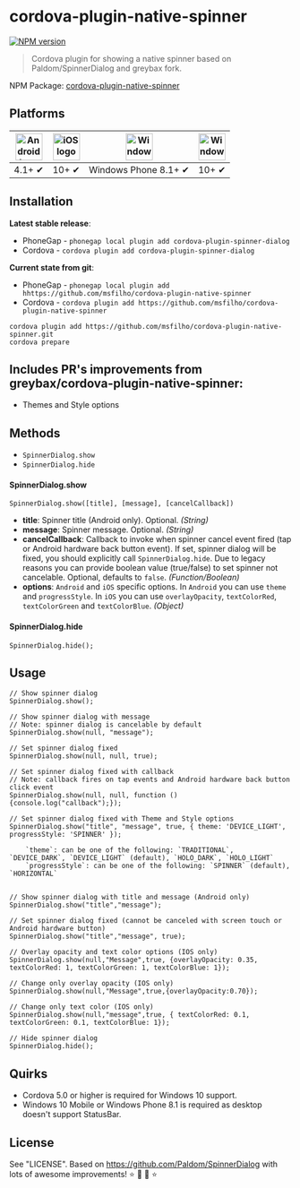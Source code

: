 # cordova-plugin-native-spinner

[![NPM version][npm-image]][npm-url]

> Cordova plugin for showing a native spinner based on Paldom/SpinnerDialog and greybax fork.

NPM Package: [cordova-plugin-native-spinner](https://www.npmjs.com/package/cordova-plugin-native-spinner)

## Platforms
| <img src="https://upload.wikimedia.org/wikipedia/commons/thumb/d/d7/Android_robot.svg/511px-Android_robot.svg.png" width="48px" height="48px" alt="Android logo"> | <img src="https://upload.wikimedia.org/wikipedia/commons/thumb/f/fa/Apple_logo_black.svg/2000px-Apple_logo_black.svg.png" width="48px" height="48px" alt="iOS logo"> | <img src="https://upload.wikimedia.org/wikipedia/commons/thumb/5/5f/Windows_logo_-_2012.svg/2000px-Windows_logo_-_2012.svg.png" width="48px" height="48px" alt="Windows logo"> | <img src="https://upload.wikimedia.org/wikipedia/commons/thumb/5/5f/Windows_logo_-_2012.svg/2000px-Windows_logo_-_2012.svg.png" width="48px" height="48px" alt="Windows logo">
|:---:|:---:|:---:|:---:|
| 4.1+ ✔ | 10+ ✔ | Windows Phone 8.1+ ✔ | 10+ ✔ |

## Installation

**Latest stable release**: 

* PhoneGap - `phonegap local plugin add cordova-plugin-spinner-dialog`
* Cordova - `cordova plugin add cordova-plugin-spinner-dialog`

**Current state from git**:

* PhoneGap - `phonegap local plugin add hhttps://github.com/msfilho/cordova-plugin-native-spinner`
* Cordova - `cordova plugin add https://github.com/msfilho/cordova-plugin-native-spinner`
```
cordova plugin add https://github.com/msfilho/cordova-plugin-native-spinner.git
cordova prepare
```

## Includes PR's improvements from greybax/cordova-plugin-native-spinner:

* Themes and Style options

## Methods
- `SpinnerDialog.show`
- `SpinnerDialog.hide`

#### SpinnerDialog.show
    SpinnerDialog.show([title], [message], [cancelCallback])

- __title__: Spinner title (Android only). Optional. _(String)_
- __message__: Spinner message. Optional. _(String)_
- __cancelCallback__: Callback to invoke when spinner cancel event fired (tap or Android hardware back button event). If set, spinner dialog will be fixed, you should explicitly call `SpinnerDialog.hide`. Due to legacy reasons you can provide boolean value (true/false) to set spinner not cancelable. Optional, defaults to `false`. _(Function/Boolean)_
- __options__: `Android` and `iOS` specific options. In `Android` you can use `theme` and `progressStyle`. In `iOS` you can use `overlayOpacity`,  `textColorRed`, `textColorGreen` and `textColorBlue`. _(Object)_

#### SpinnerDialog.hide
    SpinnerDialog.hide();

## Usage

```
// Show spinner dialog
SpinnerDialog.show();

// Show spinner dialog with message
// Note: spinner dialog is cancelable by default
SpinnerDialog.show(null, "message");

// Set spinner dialog fixed
SpinnerDialog.show(null, null, true);

// Set spinner dialog fixed with callback
// Note: callback fires on tap events and Android hardware back button click event
SpinnerDialog.show(null, null, function () {console.log("callback");});

// Set spinner dialog fixed with Theme and Style options
SpinnerDialog.show("title", "message", true, { theme: 'DEVICE_LIGHT', progressStyle: 'SPINNER' });

    `theme`: can be one of the following: `TRADITIONAL`, `DEVICE_DARK`, `DEVICE_LIGHT` (default), `HOLO_DARK`, `HOLO_LIGHT`
    `progressStyle`: can be one of the following: `SPINNER` (default), `HORIZONTAL`


// Show spinner dialog with title and message (Android only)
SpinnerDialog.show("title","message");

// Set spinner dialog fixed (cannot be canceled with screen touch or Android hardware button)
SpinnerDialog.show("title","message", true);

// Overlay opacity and text color options (IOS only)
SpinnerDialog.show(null,"Message",true, {overlayOpacity: 0.35,  textColorRed: 1, textColorGreen: 1, textColorBlue: 1}); 

// Change only overlay opacity (IOS only)
SpinnerDialog.show(null,"Message",true,{overlayOpacity:0.70});

// Change only text color (IOS only)
SpinnerDialog.show(null,"message",true, { textColorRed: 0.1, textColorGreen: 0.1, textColorBlue: 1});

// Hide spinner dialog
SpinnerDialog.hide();
```

## Quirks
* Cordova 5.0 or higher is required for Windows 10 support.
* Windows 10 Mobile or Windows Phone 8.1 is required as desktop doesn't support StatusBar.

## License
See "LICENSE".
Based on https://github.com/Paldom/SpinnerDialog with lots of awesome improvements! :star: :tada: :rocket: :star:

[npm-url]: https://npmjs.org/package/cordova-plugin-native-spinner
[npm-image]: https://img.shields.io/npm/v/cordova-plugin-native-spinner.svg